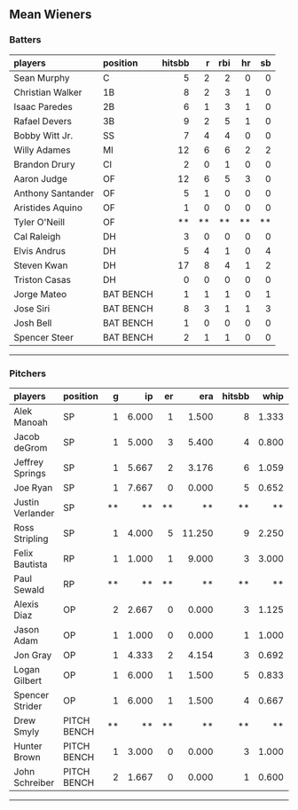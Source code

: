 ## Mean Wieners

### Batters

 
|players           |position  | hitsbb|  r| rbi| hr| sb| 
|:-----------------|:---------|------:|--:|---:|--:|--:| 
|Sean Murphy       |C         |      5|  2|   2|  0|  0| 
|Christian Walker  |1B        |      8|  2|   3|  1|  0| 
|Isaac Paredes     |2B        |      6|  1|   3|  1|  0| 
|Rafael Devers     |3B        |      9|  2|   5|  1|  0| 
|Bobby Witt Jr.    |SS        |      7|  4|   4|  0|  0| 
|Willy Adames      |MI        |     12|  6|   6|  2|  2| 
|Brandon Drury     |CI        |      2|  0|   1|  0|  0| 
|Aaron Judge       |OF        |     12|  6|   5|  3|  0| 
|Anthony Santander |OF        |      5|  1|   0|  0|  0| 
|Aristides Aquino  |OF        |      1|  0|   0|  0|  0| 
|Tyler O'Neill     |OF        |     **| **|  **| **| **| 
|Cal Raleigh       |DH        |      3|  0|   0|  0|  0| 
|Elvis Andrus      |DH        |      5|  4|   1|  0|  4| 
|Steven Kwan       |DH        |     17|  8|   4|  1|  2| 
|Triston Casas     |DH        |      0|  0|   0|  0|  0| 
|Jorge Mateo       |BAT BENCH |      1|  1|   1|  0|  1| 
|Jose Siri         |BAT BENCH |      8|  3|   1|  1|  3| 
|Josh Bell         |BAT BENCH |      1|  0|   0|  0|  0| 
|Spencer Steer     |BAT BENCH |      2|  1|   1|  0|  0| 


* * *

### Pitchers

 
|players          |position    |  g|    ip| er|    era| hitsbb|  whip| so|  w| sv| 
|:----------------|:-----------|--:|-----:|--:|------:|------:|-----:|--:|--:|--:| 
|Alek Manoah      |SP          |  1| 6.000|  1|  1.500|      8| 1.333|  5|  0|  0| 
|Jacob deGrom     |SP          |  1| 5.000|  3|  5.400|      4| 0.800| 13|  0|  0| 
|Jeffrey Springs  |SP          |  1| 5.667|  2|  3.176|      6| 1.059|  6|  1|  0| 
|Joe Ryan         |SP          |  1| 7.667|  0|  0.000|      5| 0.652|  5|  1|  0| 
|Justin Verlander |SP          | **|    **| **|     **|     **|    **| **| **| **| 
|Ross Stripling   |SP          |  1| 4.000|  5| 11.250|      9| 2.250|  3|  0|  0| 
|Felix Bautista   |RP          |  1| 1.000|  1|  9.000|      3| 3.000|  1|  0|  1| 
|Paul Sewald      |RP          | **|    **| **|     **|     **|    **| **| **| **| 
|Alexis Diaz      |OP          |  2| 2.667|  0|  0.000|      3| 1.125|  1|  0|  1| 
|Jason Adam       |OP          |  1| 1.000|  0|  0.000|      1| 1.000|  0|  0|  0| 
|Jon Gray         |OP          |  1| 4.333|  2|  4.154|      3| 0.692|  4|  0|  0| 
|Logan Gilbert    |OP          |  1| 6.000|  1|  1.500|      5| 0.833| 11|  1|  0| 
|Spencer Strider  |OP          |  1| 6.000|  1|  1.500|      4| 0.667| 10|  1|  0| 
|Drew Smyly       |PITCH BENCH | **|    **| **|     **|     **|    **| **| **| **| 
|Hunter Brown     |PITCH BENCH |  1| 3.000|  0|  0.000|      3| 1.000|  3|  0|  0| 
|John Schreiber   |PITCH BENCH |  2| 1.667|  0|  0.000|      1| 0.600|  1|  0|  1| 


* * *


